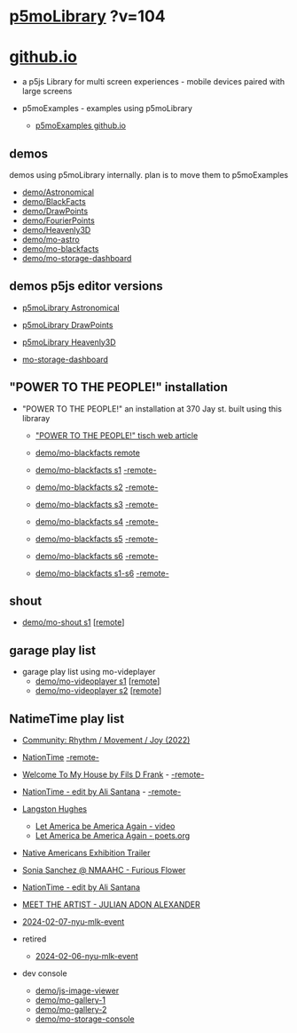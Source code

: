 # [p5moLibrary](https://github.com/molab-itp/p5moLibrary) ?v=104

# [github.io](https://molab-itp.github.io/p5moLibrary/src?v=104)

- a p5js Library for multi screen experiences - mobile devices paired with large screens

- p5moExamples - examples using p5moLibrary

  - [ p5moExamples github.io ](https://molab-itp.github.io/p5moExamples)

## demos

demos using p5moLibrary internally. plan is to move them to p5moExamples

- [demo/Astronomical](demo/Astronomical?v=104)
- [demo/BlackFacts](demo/BlackFacts?v=104)
- [demo/DrawPoints](demo/DrawPoints?v=104)
- [demo/FourierPoints](demo/FourierPoints?v=104)
- [demo/Heavenly3D](demo/Heavenly3D?v=104)
- [demo/mo-astro](demo/mo-astro?v=104)
- [demo/mo-blackfacts](demo/mo-blackfacts?v=104)
- [demo/mo-storage-dashboard](demo/mo-storage-dashboard?v=104)

## demos p5js editor versions

- [p5moLibrary Astronomical](https://editor.p5js.org/jht9629-nyu/sketches/iIIAb8KIDr)

- [p5moLibrary DrawPoints](https://editor.p5js.org/jht9629-nyu/sketches/TQyVoswjQ)

- [p5moLibrary Heavenly3D](https://editor.p5js.org/jht9629-nyu/sketches/6VM5IMP4m)

- [mo-storage-dashboard](https://editor.p5js.org/jht9629-nyu/sketches/Osz28nOS9)

## "POWER TO THE PEOPLE!" installation

- "POWER TO THE PEOPLE!" an installation at 370 Jay st. built using this libraray

  - ["POWER TO THE PEOPLE!" tisch web article](https://tisch.nyu.edu/itp/news/spring-2024/community-facing-interactive-installations-on-the-ground-floor-o)

  - [demo/mo-blackfacts remote](demo/mo-blackfacts?v=104)
  - [demo/mo-blackfacts s1](demo/mo-blackfacts?v=104&group=s1&qrcode=mo-blackfacts-qrcode-1.png) [-remote-](demo/mo-blackfacts?v=104&group=s1)
  - [demo/mo-blackfacts s2](demo/mo-blackfacts?v=104&group=s2&qrcode=mo-blackfacts-qrcode-2.png) [-remote-](demo/mo-blackfacts?v=104&group=s2)
  - [demo/mo-blackfacts s3](demo/mo-blackfacts?v=104&group=s3&qrcode=mo-blackfacts-qrcode-3.png) [-remote-](demo/mo-blackfacts?v=104&group=s3)
  - [demo/mo-blackfacts s4](demo/mo-blackfacts?v=104&group=s4&qrcode=mo-blackfacts-qrcode-4.png) [-remote-](demo/mo-blackfacts?v=104&group=s4)
  - [demo/mo-blackfacts s5](demo/mo-blackfacts?v=104&group=s5&qrcode=mo-blackfacts-qrcode-5.png) [-remote-](demo/mo-blackfacts?v=104&group=s5)
  - [demo/mo-blackfacts s6](demo/mo-blackfacts?v=104&group=s6&qrcode=mo-blackfacts-qrcode-6.png) [-remote-](demo/mo-blackfacts?v=104&group=s6)
  - [demo/mo-blackfacts s1-s6](demo/mo-blackfacts?v=104&group=s1,s2,s3,s4,s5,s6&qrcode=mo-blackfacts-qrcode-1-6.png) [-remote-](demo/mo-blackfacts?v=104&group=s1,s2,s3,s4,s5,s6)

## shout

- [demo/mo-shout s1](demo/mo-shout?v=104&group=s1&qrcode=mo-shout-qrcode-1.png) [[remote](qrcode/mo-shout.html?v=104&group=s1)]
<!-- https://molab-itp.github.io/p5moLibrary/src/qrcode/mo-shout.html?group=s1 -->

## garage play list

- garage play list using mo-videplayer
  - [demo/mo-videoplayer s1](demo/mo-videoplayer?v=104&group=s1&qrcode=mo-videoplayer-qrcode-1.png)
    [[remote](qrcode/mo-videoplayer.html?v=104&group=s1)]
  - [demo/mo-videoplayer s2](demo/mo-videoplayer?v=104&group=s2&qrcode=mo-videoplayer-qrcode-2.png)
    [[remote](qrcode/mo-videoplayer.html?v=104&group=s2)]

## NatimeTime play list

- [Community: Rhythm / Movement / Joy (2022)](demo/mo-videoplayer/index.html?playlist=8HfVf69nUX0)

- [NationTime](demo/mo-videoplayer/index.html?qrcode=NationTime.png) [-remote-](demo/mo-videoplayer/index.html)

- [Welcome To My House by Fils D Frank](demo/mo-videoplayer/?playlist=kinLtCLHYvo&title=Welcome%20To%20My%20House%20by%20Fils%20D%20Frank&qrcode=NationTime.png) - [-remote-](demo/mo-videoplayer/?playlist=kinLtCLHYvo&title=Welcome%20To%20My%20House%20by%20Fils%20D%20Frank)

- [NationTime - edit by Ali Santana](demo/mo-videoplayer/?playlist=-UtKxghWlvY&title=NationTime%20-%20ELUCID%20-%20BETAMAX&qrcode=NationTime.png) - [-remote-](demo/mo-videoplayer/?playlist=-UtKxghWlvY&title=NationTime%20-%20ELUCID%20-%20BETAMAX)

- [Langston Hughes ](demo/BlackFacts?playlist=XzI3huqpCi4)

  - [Let America be America Again - video](demo/mo-blackfacts?playlist=CFNM8GB_Yp0&title=%E2%98%85)
  - [Let America be America Again - poets.org](https://poets.org/poem/let-america-be-america-again)

- [Native Americans Exhibition Trailer](demo/BlackFacts?playlist=hpjNGTYvpxw)

- [Sonia Sanchez @ NMAAHC - Furious Flower](demo/mo-blackfacts?playlist=FNLp8e-cfgk&title=Sonia%20Sanchez)

- [NationTime - edit by Ali Santana](demo/mo-videoplayer?playlist=-UtKxghWlvY&title=NationTime%20-%20ELUCID%20-%20BETAMAX&qrcode=NationTime.png)

- [MEET THE ARTIST - JULIAN ADON ALEXANDER](demo/mo-blackfacts?playlist=wk0La_2igws&title=MEET%20THE%20ARTIST%20-%20JULIAN%20ADON%20ALEXANDE%20-%20What%20it%20is&qrcode=JULIAN.png)

- [2024-02-07-nyu-mlk-event](demo/mo-blackfacts?playlist=lG758MniLYg&qrcode=annoucement-01.png&title=2024-02-07-nyu-mlk-event)

- retired

  - [2024-02-06-nyu-mlk-event](demo/mo-blackfacts?playlist=zbRz5xTaLYI&qrcode=annoucement-01.png&title=2024-02-06-nyu-mlk-event)
  <!-- - [Weapons of White Destruction - TJ](demo/mo-blackfacts?playlist=ob8YQPGJiHY&title=Weapons%20of%20White%20Destruction%20-%20TJ&&qrcode=TJ.png) -->

- dev console

  - [demo/js-image-viewer](demo/js-image-viewer?v=104)
  - [demo/mo-gallery-1](demo/mo-gallery-1?v=104)
  - [demo/mo-gallery-2](demo/mo-gallery-2?v=104)
  - [demo/mo-storage-console](demo/mo-storage-console?v=104)

<!--

- retired
  - [demo/mo-astro-host-0](demo/mo-astro-host-0?v=104)
  - [demo/mo-astro-host-1](demo/mo-astro-host-1?v=104)
  - [demo/mo-astro-remote-0](demo/mo-astro-remote-0?v=104)
  - [demo/mo-astro-remote-1](demo/mo-astro-remote-1?v=104)

  - [demo/mo-blackfacts-host](demo/mo-blackfacts-host?v=104)
  - [demo/mo-blackfacts-remote](demo/mo-blackfacts-remote?v=104)

# https://www.youtube.com/watch?v=hpjNGTYvpxw
# The Land Carries Our Ancestors: Contemporary Art by Native Americans Exhibition Trailer

 -->
